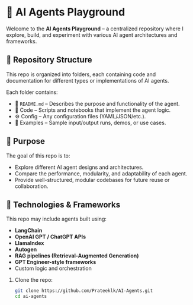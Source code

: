# 🤖 AI Agents Playground

Welcome to the **AI Agents Playground** – a centralized repository where I explore, build, and experiment with various AI agent architectures and frameworks.

## 📁 Repository Structure

This repo is organized into folders, each containing code and documentation for different types or implementations of AI agents.

Each folder contains:
- 📄 `README.md` – Describes the purpose and functionality of the agent.
- 🧠 Code – Scripts and notebooks that implement the agent logic.
- ⚙️ Config – Any configuration files (YAML/JSON/etc.).
- 🧪 Examples – Sample input/output runs, demos, or use cases.

## 🧠 Purpose

The goal of this repo is to:

- Explore different AI agent designs and architectures.
- Compare the performance, modularity, and adaptability of each agent.
- Provide well-structured, modular codebases for future reuse or collaboration.

## 🔧 Technologies & Frameworks

This repo may include agents built using:

- **LangChain**
- **OpenAI GPT / ChatGPT APIs**
- **LlamaIndex**
- **Autogen**
- **RAG pipelines (Retrieval-Augmented Generation)**
- **GPT Engineer-style frameworks**
- Custom logic and orchestration


1. Clone the repo:

   ```bash
   git clone https://github.com/Prateeklk/AI-Agents.git
   cd ai-agents
